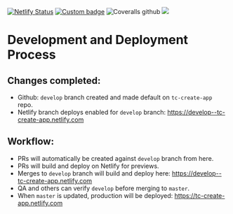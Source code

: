 [![Netlify Status](https://api.netlify.com/api/v1/badges/b1463957-7c2f-4297-b5f0-afb4f985a2fc/deploy-status)](https://app.netlify.com/sites/tc-create-app/deploys)
[![Custom badge](https://img.shields.io/endpoint?color=%2374b9ff&url=https%3A%2F%2Fraw.githubusercontent.com%2FunfoldingWord%2Ftc-create-app%2Fmaster%2Fcoverage%2Fshields.json)]()
![Coveralls github](https://img.shields.io/coveralls/github/unfoldingWord/tc-create-app?label=Unit%20Tests)
![ ](https://github.com/unfoldingWord/tc-create-app/workflows/Install%2C%20Build%20%26%20Run%20Cypress/badge.svg?branch=master)

# Development and Deployment Process

## Changes completed: 
- Github: `develop` branch created and made default on `tc-create-app` repo.
- Netlify branch deploys enabled for `develop` branch: https://develop--tc-create-app.netlify.com

## Workflow: 
- PRs will automatically be created against `develop` branch from here.
- PRs will build and deploy on Netlify for previews.
- Merges to `develop` branch will build and deploy here: https://develop--tc-create-app.netlify.com
- QA and others can verify `develop` before merging to `master`.
- When `master` is updated, production will be deployed: https://tc-create-app.netlify.com

